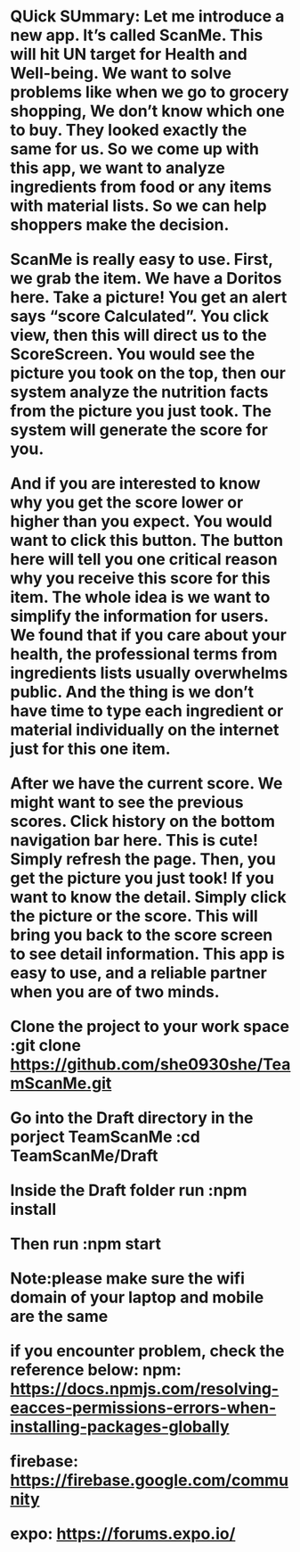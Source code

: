 <h1>QUick SUmmary:
Let me introduce a new app. It’s called ScanMe. This will hit UN target for Health and Well-being. We want to solve problems like when we go to grocery shopping, We don’t know which one to buy. They looked exactly the same for us. So we come up with this app, we want to analyze ingredients from food or any items with material lists. So we can help shoppers make the decision.

ScanMe is really easy to use. First, we grab the item. We have a Doritos here. Take a picture! You get an alert says “score Calculated”. You click view, then this will direct us to the ScoreScreen. You would see the picture you took on the top, then our system analyze the nutrition facts from the picture you just took. The system will generate the score for you.

And if you are interested to know why you get the score lower or higher than you expect. You would want to click this button. The button here will tell you one critical reason why you receive this score for this item. The whole idea is we want to simplify the information for users. We found that if you care about your health, the professional terms from ingredients lists usually overwhelms public. And the thing is we don’t have time to type each ingredient or material individually on the internet just for this one item.

After we have the current score. We might want to see the previous scores. Click history on the bottom navigation bar here. This is cute! Simply refresh the page. Then, you get the picture you just took! If you want to know the detail. Simply click the picture or the score. This will bring you back to the score screen to see detail information. This app is easy to use, and a reliable partner when you are of two minds.


Clone the project to your work space
:git clone https://github.com/she0930she/TeamScanMe.git

Go into the Draft directory in the porject TeamScanMe
:cd TeamScanMe/Draft

Inside the Draft folder run
:npm install

Then run
:npm start

Note:please make sure the wifi domain of your laptop and mobile are the same

if you encounter problem, check the reference below:
npm: https://docs.npmjs.com/resolving-eacces-permissions-errors-when-installing-packages-globally

firebase: https://firebase.google.com/community

expo: https://forums.expo.io/




